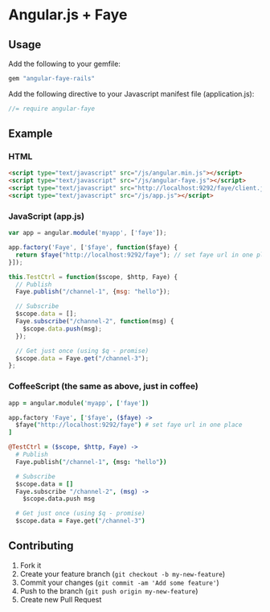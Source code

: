 # Angular.js + Faye

## Usage

Add the following to your gemfile:

```ruby
gem "angular-faye-rails"
```

Add the following directive to your Javascript manifest file (application.js):

```js
//= require angular-faye
```

## Example

### HTML

```html
<script type="text/javascript" src="/js/angular.min.js"></script>
<script type="text/javascript" src="/js/angular-faye.js"></script>
<script type="text/javascript" src="http://localhost:9292/faye/client.js"></script>
<script type="text/javascript" src="/js/app.js"></script>
```

### JavaScript (app.js)

```js
var app = angular.module('myapp', ['faye']);

app.factory('Faye', ['$faye', function($faye) {
  return $faye("http://localhost:9292/faye"); // set faye url in one place
}]);

this.TestCtrl = function($scope, $http, Faye) {
  // Publish
  Faye.publish("/channel-1", {msg: "hello"});

  // Subscribe
  $scope.data = [];
  Faye.subscribe("/channel-2", function(msg) {
    $scope.data.push(msg);
  });

  // Get just once (using $q - promise)
  $scope.data = Faye.get("/channel-3");
};
```

### CoffeeScript (the same as above, just in coffee)

```coffee
app = angular.module('myapp', ['faye'])

app.factory 'Faye', ['$faye', ($faye) ->
  $faye("http://localhost:9292/faye") # set faye url in one place
]

@TestCtrl = ($scope, $http, Faye) ->
  # Publish
  Faye.publish("/channel-1", {msg: "hello"})

  # Subscribe
  $scope.data = []
  Faye.subscribe "/channel-2", (msg) ->
    $scope.data.push msg

  # Get just once (using $q - promise)
  $scope.data = Faye.get("/channel-3")
```



## Contributing

1. Fork it
2. Create your feature branch (`git checkout -b my-new-feature`)
3. Commit your changes (`git commit -am 'Add some feature'`)
4. Push to the branch (`git push origin my-new-feature`)
5. Create new Pull Request
